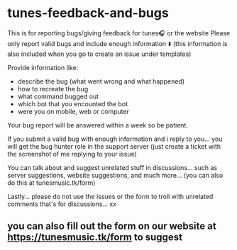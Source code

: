 # tunes-feedback-and-bugs
This is for reporting bugs/giving feedback for tunes🎧 or the website
Please only report valid bugs and include enough information ⬇️ (this information is also included when you go to create an issue under templates)

Provide information like: 
- describe the bug (what went wrong and what happened)
- how to recreate the bug 
- what command bugged out
- which bot that you encounted the bot
- were you on mobile, web or computer

Your bug report will be answered within a week so be patient.

If you submit a valid bug with enough information and i reply to you... you will get the bug hunter role in the support server (just create a ticket with the screenshot of me replying to your issue)

You can talk about and suggest unrelated stuff in discussions... such as server suggestions, website suggestions, and much more... (you can also do this at tunesmusic.tk/form)

Lastly... please do not use the issues or the form to troll with unrelated comments that's for discussions... xx

## you can also fill out the form on our website at https://tunesmusic.tk/form to suggest
